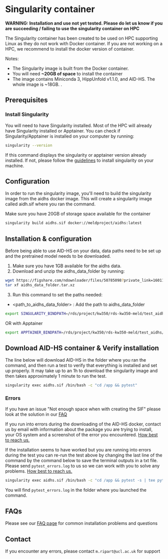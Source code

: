 # Singularity container

**WARNING: Installation and use not yet tested. Please do let us know if you are succeeding / failing to use the singularity container on HPC**

The Singularity container has been created to be used on HPC supporting Linux as they do not work with Docker container. If you are not working on a HPC, we recommend to install the docker version of container. 

Notes: 
- The Singularity image is built from the Docker container. 
- You will need **~20GB of space** to install the container
- The image contains Miniconda 3, HippUnfold v1.1.0, and AID-HS. The whole image is ~18GB. .  

## Prerequisites

### Install Singularity
You will need to have Singularity installed. Most of the HPC will already have Singularity installed or Apptainer. You can check if Singularity/Apptainer is installed on your computer by running:
```bash
singularity --version
```
If this command displays the singularity or apptainer version already installed. If not, please follow the [guidelines](https://docs.sylabs.io/guides/3.0/user-guide/installation.html) to install singularity on your machine.

## Configuration
In order to run the singularity image, you'll need to build the singularity image from the aidhs docker image. This will create a singularity image called aidh.sif where you ran the command. 

Make sure you have 20GB of storage space available for the container

```bash
singularity build aidhs.sif docker://meldproject/aidhs:latest 
```

## Installation & configuration
Before being able to use AID-HS on your data, data paths need to be set up and the pretrained model needs to be downloaded.

1. Make sure you have 1GB available for the aidhs data.
2. Download and unzip the aidhs_data_folder by running: 
```bash
wget https://figshare.com/ndownloader/files/50785098?private_link=16011ee4d6b5723b14b6 --output-document aidhs_data_folder.tar.xz 
tar xf aidhs_data_folder.tar.xz 
```
3. Run this command to set the paths needed:
-  <path_to_aidhs_data_folder> : Add the path to aidhs_data_folder
```bash
export SINGULARITY_BINDPATH=/rds/project/kw350/rds-kw350-meld/test_aidhs/aidhs_data_folder/:/data
```
OR with Apptainer
```bash
export APPTAINER_BINDPATH=/rds/project/kw350/rds-kw350-meld/test_aidhs/aidhs_data_folder/:/data 
```

## Download AID-HS container & Verify installation
The line below will download AID-HS in the folder where you ran the command, and then run a test to verify that everything is installed and set up properly. It may take up to an 1h to download the singularity image and then takes approximately 1 minute to run the test.

```bash
singularity exec aidhs.sif /bin/bash -c "cd /app && pytest" 
```

### Errors

If you have an issue "Not enough space when with creating the SIF" please look at the solution in our [FAQ](/docs/FAQ.md)

If you run into errors during the downloading of the AID-HS docker, contact us by email with information about the package you are trying to install, your OS system and a screenshot of the error you encountered. [How best to reach us.](#contact)

If the installation seems to have worked but you are running into errors during the test you can re-run the test above by changing the last line of the command by the command below to save the terminal outputs in a txt file. Please send `pytest_errors.log` to us so we can work with you to solve any problems. [How best to reach us.](#contact)

```bash
singularity exec aidhs.sif /bin/bash -c "cd /app && pytest -s | tee pytest_errors.log" 
```

You will find `pytest_errors.log` in the folder where you launched the command. 

## FAQs
Please see our [FAQ page](https://aid-hs.readthedocs.io/en/latest/FAQ.html) for common installation problems and questions

## Contact
If you encounter any errors, please contact `m.ripart@ucl.ac.uk` for support
